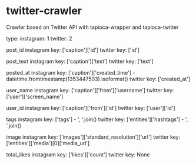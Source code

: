 # twitter-crawler
Crawler based on Twitter API with tapioca-wrapper and tapioca-twitter

type:
  instagram: 1
  twitter: 2

post_id
  instagram key: ['caption']['id']
  twitter   key: ['id']

post_text
  instagram key: ['caption']['text']
  twitter   key: ['text']

posted_at
  instagram key: ['caption']['created_time'] - datetime.fromtimestamp(1353447503).isoformat()
  twitter   key: ['created_at']

user_name
  instagram key: ['caption']['from']['username']
  twitter   key: ['user']['screen_name']

user_id
  instagram key: ['caption']['from']['id']
  twitter   key: ['user']['id']

tags
  instagram key: ['tags']                  - ', '.join()
  twitter   key: ['entities']['hashtags']  - ', '.join()

image
  instagram key: ['images']['standard_resolution']['url']
  twitter   key: ['entities']['media'][0]['media_url']

total_likes
  instagram key: ['likes']['count']
  twitter   key: None
